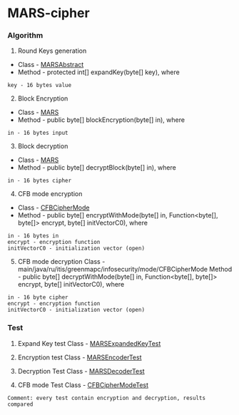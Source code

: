 # MARS-cipher

<h3> Algorithm </h3>

1. Round Keys generation
- Class - [MARSAbstract](https://github.com/greenmapc/MARS-cipher/blob/master/src/main/java/ru/itis/greenmapc/infosecurity/mymars/MARSAbstract.java) <br>
- Method - protected int[] expandKey(byte[] key), where 
```
key - 16 bytes value
```

2. Block Encryption
- Class - [MARS](https://github.com/greenmapc/MARS-cipher/blob/master/src/main/java/ru/itis/greenmapc/infosecurity/mymars/MARS.java)
- Method -  public byte[] blockEncryption(byte[] in), where 
```
in - 16 bytes input
```

3. Block decryption
- Class - [MARS](https://github.com/greenmapc/MARS-cipher/blob/master/src/main/java/ru/itis/greenmapc/infosecurity/mymars/MARS.java)
- Method -  public byte[] decryptBlock(byte[] in), where 
```
in - 16 bytes cipher
```

4. CFB mode encryption
- Class - [CFBCipherMode](https://github.com/greenmapc/MARS-cipher/blob/master/src/main/java/ru/itis/greenmapc/infosecurity/mode/CFBCipherMode.java)
- Method -  public byte[] encryptWithMode(byte[] in, Function<byte[], byte[]> encrypt, byte[] initVectorC0), where <br>
```
in - 16 bytes in
encrypt - encryption function
initVectorC0 - initialization vector (open)
```
5. CFB mode decryption
Class - main/java/ru/itis/greenmapc/infosecurity/mode/CFBCipherMode
Method - public byte[] decryptWithMode(byte[] in, Function<byte[], byte[]> encrypt, byte[] initVectorC0), where <br>
```
in - 16 byte cipher
encrypt - encryption function
initVectorC0 - initialization vector (open)
```

<h3> Test </h3>

1. Expand Key test
Class - [MARSExpandedKeyTest](https://github.com/greenmapc/MARS-cipher/blob/master/src/test/java/ru/itis/greenmapc/infosecurity/mymars/MARSExpandedKeyTest.java)

2. Encryption test
Class - [MARSEncoderTest](https://github.com/greenmapc/MARS-cipher/blob/master/src/test/java/ru/itis/greenmapc/infosecurity/mymars/MARSEncoderTest.java)

3. Decryption Test
Class - [MARSDecoderTest](https://github.com/greenmapc/MARS-cipher/blob/master/src/test/java/ru/itis/greenmapc/infosecurity/mymars/MARSDecoderTest.java)

4. CFB mode Test
Class - [CFBCipherModeTest](https://github.com/greenmapc/MARS-cipher/blob/master/src/test/java/ru/itis/greenmapc/infosecurity/mode/CFBCipherModeTest.java) <br>
```
Comment: every test contain encryption and decryption, results compared
```
